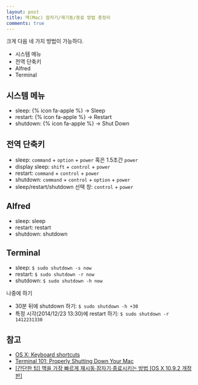 ```yaml
---
layout: post
title: 맥(Mac) 잠자기/재기동/종료 방법 총정리
comments: true
---
```


크게 다음 네 가지 방법이 가능하다.

- 시스템 메뉴
- 전역 단축키
- Alfred
- Terminal

## 시스템 메뉴

- sleep: {% icon fa-apple %} -> Sleep
- restart: {% icon fa-apple %} -> Restart
- shutdown: {% icon fa-apple %} -> Shut Down


## 전역 단축키

- sleep: `command` + `option` + `power` 혹은 1.5초간 `power`
- display sleep: `shift` + `control` + `power`
- restart: `command` + `control` + `power`
- shutdown: `command` + `control` + `option` + `power`
- sleep/restart/shutdown 선택 창: `control` + `power`


## Alfred

- sleep: sleep
- restart: restart
- shutdown: shutdown


## Terminal

- sleep: `$ sudo shutdown -s now`
- restart: `$ sudo shutdown -r now`
- shutdown: `$ sudo shutdown -h now`

나중에 하기

- 30분 뒤에 shutdown 하기: `$ sudo shutdown -h +30`
- 특정 시각(2014/12/23 13:30)에 restart 하기: `$ sudo shutdown -r 1412231330`


## 참고

- [OS X: Keyboard shortcuts](http://support.apple.com/en-us/HT201236)
- [Terminal 101: Properly Shutting Down Your Mac
](http://www.maclife.com/article/columns/terminal_101_properly_shutting_down_your_mac)
- [[간단한 팁] 맥을 가장 빠르게 재시동∙잠자기∙종료시키는 방법 [OS X 10.9.2 개정판]](http://macnews.tistory.com/841)
